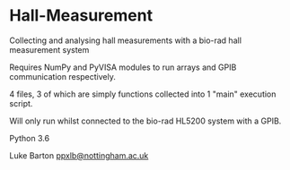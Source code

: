 # Hall-Measurement
Collecting and analysing hall measurements with a bio-rad hall measurement system

Requires NumPy and PyVISA modules to run arrays and GPIB communication respectively.

4 files, 3 of which are simply functions collected into 1 "main" execution script.

Will only run whilst connected to the bio-rad HL5200 system with a GPIB.



Python 3.6


Luke Barton
ppxlb@nottingham.ac.uk
